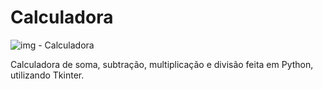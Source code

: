 <h1>Calculadora</h1>

![img - Calculadora](https://user-images.githubusercontent.com/98194579/163509061-12282195-df64-4fd3-a06f-54a23b0c2de6.png)

<p>Calculadora de soma, subtração, multiplicação e divisão feita em Python, utilizando Tkinter.</p>
